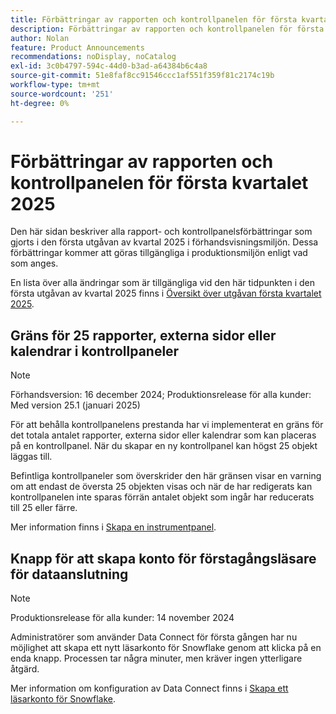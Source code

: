 ```yaml
---
title: Förbättringar av rapporten och kontrollpanelen för första kvartalet 2025
description: Förbättringar av rapporten och kontrollpanelen för första kvartalet 2025
author: Nolan
feature: Product Announcements
recommendations: noDisplay, noCatalog
exl-id: 3c0b4797-594c-44d0-b3ad-a64384b6c4a8
source-git-commit: 51e8faf8cc91546ccc1af551f359f81c2174c19b
workflow-type: tm+mt
source-wordcount: '251'
ht-degree: 0%

---
```


# Förbättringar av rapporten och kontrollpanelen för första kvartalet 2025

Den här sidan beskriver alla rapport- och kontrollpanelsförbättringar som gjorts i den första utgåvan av kvartal 2025 i förhandsvisningsmiljön. Dessa förbättringar kommer att göras tillgängliga i produktionsmiljön enligt vad som anges.

En lista över alla ändringar som är tillgängliga vid den här tidpunkten i den första utgåvan av kvartal 2025 finns i [Översikt över utgåvan första kvartalet 2025](/help/quicksilver/product-announcements/product-releases/25-q1-release-activity/25-q1-release-overview.md).

## Gräns för 25 rapporter, externa sidor eller kalendrar i kontrollpaneler

>[!NOTE]
>
>Förhandsversion: 16 december 2024; Produktionsrelease för alla kunder: Med version 25.1 (januari 2025)

För att behålla kontrollpanelens prestanda har vi implementerat en gräns för det totala antalet rapporter, externa sidor eller kalendrar som kan placeras på en kontrollpanel. När du skapar en ny kontrollpanel kan högst 25 objekt läggas till.

Befintliga kontrollpaneler som överskrider den här gränsen visar en varning om att endast de översta 25 objekten visas och när de har redigerats kan kontrollpanelen inte sparas förrän antalet objekt som ingår har reducerats till 25 eller färre.

Mer information finns i [Skapa en instrumentpanel](/help/quicksilver/reports-and-dashboards/dashboards/creating-and-managing-dashboards/create-dashboard.md).

## Knapp för att skapa konto för förstagångsläsare för dataanslutning

>[!NOTE]
>
>Produktionsrelease för alla kunder: 14 november 2024

Administratörer som använder Data Connect för första gången har nu möjlighet att skapa ett nytt läsarkonto för Snowflake genom att klicka på en enda knapp. Processen tar några minuter, men kräver ingen ytterligare åtgärd.

Mer information om konfiguration av Data Connect finns i [Skapa ett läsarkonto för Snowflake](/help/quicksilver/reports-and-dashboards/data-lake/create-a-reader-account.md).
